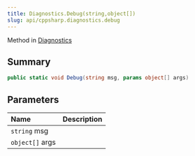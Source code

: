 ```yaml
---
title: Diagnostics.Debug(string,object[])
slug: api/cppsharp.diagnostics.debug
---
```

Method in [Diagnostics](/api/cppsharp/diagnostics)

## Summary



```csharp
public static void Debug(string msg, params object[] args)
```

## Parameters

|Name|Description|
|:---|:---|
|`string` msg||
|`object[]` args||

